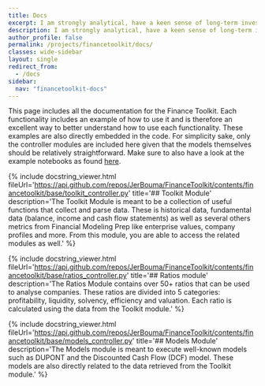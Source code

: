 ```yaml
---
title: Docs
excerpt: I am strongly analytical, have a keen sense of long-term investment strategy and have a “can do” attitude. This is proven by my achievements within the Finance domain by working as an ALM Advisor at PGGM, one of the largest pension funds in the Netherlands, and working as a Product Manager for OpenBB, a fintech start-up democratising access to investment research. Furthermore, I have a strong educational background in Finance, CFA level 1 and the post-master education titled Registered Financial Analyst (VBA/RBA) completed. This education not only discusses much of the relevant theory but also gives many examples of how these theories are currently applied within a multitude of different investment organisations.
description: I am strongly analytical, have a keen sense of long-term investment strategy and have a “can do” attitude. This is proven by my achievements within the Finance domain by working as an ALM Advisor at PGGM, one of the largest pension funds in the Netherlands, and working as a Product Manager for OpenBB, a fintech start-up democratising access to investment research. Furthermore, I have a strong educational background in Finance, CFA level 1 and the post-master education titled Registered Financial Analyst (VBA/RBA) completed. This education not only discusses much of the relevant theory but also gives many examples of how these theories are currently applied within a multitude of different investment organisations.
author_profile: false
permalink: /projects/financetoolkit/docs/
classes: wide-sidebar
layout: single
redirect_from:
  - /docs
sidebar:
  nav: "financetoolkit-docs"
---
```


This page includes all the documentation for the Finance Toolkit. Each functionality includes an example of how to use it and is therefore an excellent way to better understand how to use each functionality. These examples are also directly embedded in the code. For simplicity sake, only the controller modules are included here given that the models themselves should be relatively straightforward. Make sure to also have a look at the example notebooks as found [here](/projects/financetoolkit/#how-to-guides-for-the-financetoolkit).

{% include docstring_viewer.html
fileUrl='https://api.github.com/repos/JerBouma/FinanceToolkit/contents/financetoolkit/base/toolkit_controller.py'
title='## Toolkit Module'
description='The Toolkit Module is meant to be a collection of useful functions that collect and parse data. These is historical data, fundamental data (balance, income and cash flow statements) as well as several others metrics from Financial Modeling Prep like enterprise values, company profiles and more. From this module, you are able to access the related modules as well.' %}

{% include docstring_viewer.html
fileUrl='https://api.github.com/repos/JerBouma/FinanceToolkit/contents/financetoolkit/base/ratios_controller.py'
title='## Ratios module'
description='The Ratios Module contains over 50+ ratios that can be used to analyse companies. These ratios are divided into 5 categories: profitability, liquidity, solvency, efficiency and valuation. Each ratio is calculated using the data from the Toolkit module.' %}

{% include docstring_viewer.html
fileUrl='https://api.github.com/repos/JerBouma/FinanceToolkit/contents/financetoolkit/base/models_controller.py'
title='## Models Module'
description='The Models module is meant to execute well-known models such as DUPONT and the Discounted Cash Flow (DCF) model. These models are also directly related to the data retrieved from the Toolkit module.' %}

